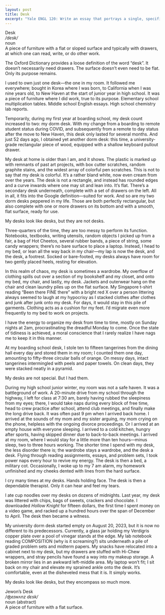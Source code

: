 ```yaml
---
layout: post
title: Desk
excerpt: "Yale ENGL 120: Write an essay that portrays a single, specific place. The idea of what constitutes a place is open to your interpretation."
---
```

<div class='center'>
Desk<br>
<em>/desk/</em><br>
noun<br>
A piece of furniture with a flat or sloped surface and typically with drawers, at which one can read, write, or do other work.
</div>

The Oxford Dictionary provides a loose definition of the word “desk”. It doesn’t necessarily need drawers. The surface doesn’t even need to be flat. Only its purpose remains.


I used to own just one desk—the one in my room. It followed me everywhere; bought in Korea where I was born, to California when I was nine years old, to New Haven at the start of junior year in high school. It was a piece of furniture where I did work, true to its purpose. Elementary school multiplication tables. Middle school English essays. High school chemistry lab reports. 

Temporarily, during my first year at boarding school, my desk count increased to two: my dorm desk. With my change from a boarding to remote student status during COVID, and subsequently from a remote to day status after the move to New Haven, this desk only lasted for several months. And just 52 days ago, I obtained yet another dorm desk: this time, a university-grade rectangular piece of wood, equipped with a shallow keyboard pullout drawer.

My desk at home is older than I am, and it shows. The plastic is marked up with remnants of past art projects, with box cutter scratches, random graphite stains, and the widest array of colorful pen scratches. This is not to say that my desk is colorful. It’s a rather bland white, now even cream from over the years. The desk is not a rectangle, and instead has rounded edges and a curve inwards where one may sit and lean into. It’s flat. There’s a secondary desk underneath, complete with a set of drawers on the left. All in all, it fits into the Google definition—suited for work. And so are my two dorm desks peppered in my life. Those are both perfectly rectangular, but also complete with one or more drawers on its bottom and with a smooth, flat surface, ready for use.

My desks look like desks, but they are not desks.

Three-quarters of the time, they are too messy to perform its function. Notebooks, textbooks, writing utensils, random objects I picked up from a fair, a bag of Hot Cheetos, several rubber bands, a piece of string, some candy wrappers; there’s no bare surface to place a laptop. Instead, I head to my bed, or lean all the way back in my chair—my lap is now the desk, and the desk, a footrest. Socked or bare-footed, my desks always have room for two gently placed heels, resting for elevation. 

In this realm of chaos, my desk is sometimes a wardrobe. My overflow of clothing spills out over a section of my bookshelf and my closet, and onto my bed, my chair, and lastly, my desk. Jackets and outerwear hang on the chair and clean laundry piles up on the flat surface. My Singapore t-shirt reading “Been there FINE there” with a bright red X over a person littering always seemed to laugh at my hypocrisy as I stacked clothes after clothes and junk after junk onto my desk. For days, it would stay in this pile of garments. Clothing acts as a cushion for my feet. I’d migrate even more frequently to my bed to work on projects.

I have the energy to organize my desk from time to time, mostly on Sunday nights at 2am, procrastinating the dreadful Monday to come. Once the state of tidiness is achieved, a moral conscience that I rarely realize I have nags me to keep it in this manner. 

At my boarding school desk, I stole ten to fifteen tangerines from the dining hall every day and stored them in my room; I counted them one day, amounting to fifty-three circular balls of orange. On messy days, intact tangerines intermingled with peels and paper towels. On clean days, they were stacked neatly in a pyramid.

My desks are not special. But I had them.

During my high school junior winter, my room was not a safe haven. It was a battleground of work. A 20-minute drive from my school through the highway, I left for class at 7:30 am, barely having rubbed the sleepiness from my eyes; there, I would take naps during every block of free time, head to crew practice after school, attend club meetings, and finally make the long drive back. It was often past 9 pm when I arrived back home. I arrived at the sounds of my mom and my sister arguing, my mom crying on the phone, helpless with the ongoing divorce proceedings. Or I arrived at an empty house with everyone sleeping. I arrived to a cold kitchen, hungry after sports, having skipped dinner due to back-to-back meetings. I arrived at my room, where I would stay for a little more than ten hours—minus sleep, two to three hours working. The shorter time I spend with my desk, the less disorder there is; the wardrobe stays a wardrobe, and the desk a desk. Flying through reading assignments, essays, and problem sets, I took power naps every hour to revive my energy. The desk is then a bed, a military cot. Occasionally, I woke up to my 7 am alarm, my homework unfinished and my cheeks dented with lines from the hard surface.

I cry many times at my desks. Hands holding face. The desk is then a dependable therapist. Only it can hear and feel my tears.

I ate cup noodles over my desks on dozens of midnights. Last year, my desk was littered with chips, bags of sweets, crackers and chocolate. I downloaded *Hollow Knight* for fifteen dollars, the first time I spent money on a video game, and racked up a hundred hours over the span of December to April. The desk then became a witness. 

My university dorm desk started empty on August 20, 2023, but it is now no different to its predecessors. Currently, a glass jar holding my Verdigris copper plate over a pool of vinegar stands at the edge. My lab notebook reading COMPOSITION (why is it screaming?) sits underneath a pile of graded problem sets and midterm papers. My snacks have relocated into a cabinet next to my desk, but my drawers are stuffed with Hi-Chew wrappers, and stray pencils have found a way into my makeup storage. A broken mirror lies in an awkward left-middle area. My laptop won’t fit; I sit back on my chair and elevate my sprained ankle onto the desk. It’s comfortable, even at the disheveled mess that it is. It simply works.

My desks look like desks, but they encompass so much more.

<div class='center'>
Jewon’s Desk<br>
<em>/ʤeɪwʌnz dɛsk/</em><br>
noun (abstract)<br>
A piece of furniture with a flat surface.
</div>